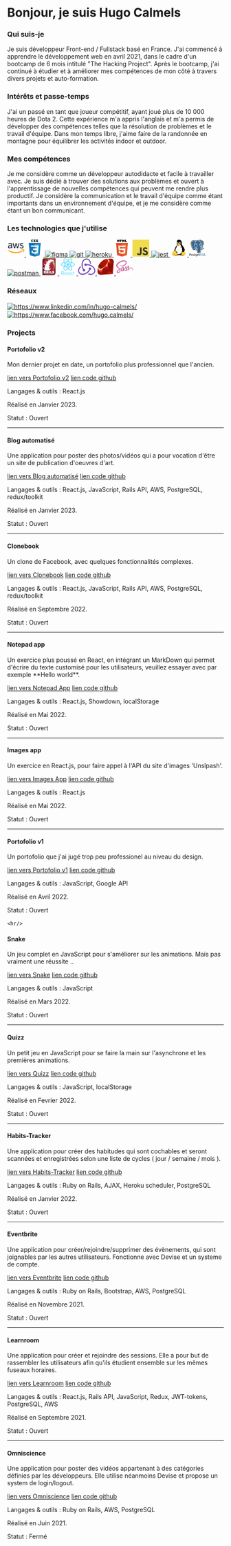 <h1>Bonjour, je suis Hugo Calmels</h1>
<h3>Qui suis-je</h3>
<p>Je suis développeur Front-end / Fullstack basé en France. J'ai commencé à apprendre le développement web en avril 2021, dans le cadre d'un bootcamp de 6 mois intitulé "The Hacking Project". Après le bootcamp, j'ai continué à étudier et à améliorer mes compétences de mon côté à travers divers projets et auto-formation.</p>
<h3>Intérêts et passe-temps</h3>
<p>J'ai un passé en tant que joueur compétitif, ayant joué plus de 10 000 heures de Dota 2. Cette expérience m'a appris l'anglais et m'a permis de développer des compétences telles que la résolution de problèmes et le travail d'équipe. Dans mon temps libre, j'aime faire de la randonnée en montagne pour équilibrer les activités indoor et outdoor.</p>
<h3>Mes compétences</h3>
<p>Je me considère comme un développeur autodidacte et facile à travailler avec. Je suis dédié à trouver des solutions aux problèmes et ouvert à l'apprentissage de nouvelles compétences qui peuvent me rendre plus productif. Je considère la communication et le travail d'équipe comme étant importants dans un environnement d'équipe, et je me considère comme étant un bon communicant.</p>
<h3>Les technologies que j'utilise</h3>
<p align="left"> <a href="https://aws.amazon.com" target="_blank" rel="noreferrer"> <img src="https://raw.githubusercontent.com/devicons/devicon/master/icons/amazonwebservices/amazonwebservices-original-wordmark.svg" alt="aws" width="40" height="40"/> </a> <a href="https://www.w3schools.com/css/" target="_blank" rel="noreferrer"> <img src="https://raw.githubusercontent.com/devicons/devicon/master/icons/css3/css3-original-wordmark.svg" alt="css3" width="40" height="40"/> </a> <a href="https://www.figma.com/" target="_blank" rel="noreferrer"> <img src="https://www.vectorlogo.zone/logos/figma/figma-icon.svg" alt="figma" width="40" height="40"/> </a> <a href="https://git-scm.com/" target="_blank" rel="noreferrer"> <img src="https://www.vectorlogo.zone/logos/git-scm/git-scm-icon.svg" alt="git" width="40" height="40"/> </a> <a href="https://heroku.com" target="_blank" rel="noreferrer"> <img src="https://www.vectorlogo.zone/logos/heroku/heroku-icon.svg" alt="heroku" width="40" height="40"/> </a> <a href="https://www.w3.org/html/" target="_blank" rel="noreferrer"> <img src="https://raw.githubusercontent.com/devicons/devicon/master/icons/html5/html5-original-wordmark.svg" alt="html5" width="40" height="40"/> </a> <a href="https://developer.mozilla.org/en-US/docs/Web/JavaScript" target="_blank" rel="noreferrer"> <img src="https://raw.githubusercontent.com/devicons/devicon/master/icons/javascript/javascript-original.svg" alt="javascript" width="40" height="40"/> </a> <a href="https://jestjs.io" target="_blank" rel="noreferrer"> <img src="https://www.vectorlogo.zone/logos/jestjsio/jestjsio-icon.svg" alt="jest" width="40" height="40"/> </a> <a href="https://www.linux.org/" target="_blank" rel="noreferrer"> <img src="https://raw.githubusercontent.com/devicons/devicon/master/icons/linux/linux-original.svg" alt="linux" width="40" height="40"/> </a> <a href="https://www.postgresql.org" target="_blank" rel="noreferrer"> <img src="https://raw.githubusercontent.com/devicons/devicon/master/icons/postgresql/postgresql-original-wordmark.svg" alt="postgresql" width="40" height="40"/> </a> <a href="https://postman.com" target="_blank" rel="noreferrer"> <img src="https://www.vectorlogo.zone/logos/getpostman/getpostman-icon.svg" alt="postman" width="40" height="40"/> </a> <a href="https://rubyonrails.org" target="_blank" rel="noreferrer"> <img src="https://raw.githubusercontent.com/devicons/devicon/master/icons/rails/rails-original-wordmark.svg" alt="rails" width="40" height="40"/> </a> <a href="https://reactjs.org/" target="_blank" rel="noreferrer"> <img src="https://raw.githubusercontent.com/devicons/devicon/master/icons/react/react-original-wordmark.svg" alt="react" width="40" height="40"/> </a> <a href="https://redux.js.org" target="_blank" rel="noreferrer"> <img src="https://raw.githubusercontent.com/devicons/devicon/master/icons/redux/redux-original.svg" alt="redux" width="40" height="40"/> </a> <a href="https://www.ruby-lang.org/en/" target="_blank" rel="noreferrer"> <img src="https://raw.githubusercontent.com/devicons/devicon/master/icons/ruby/ruby-original.svg" alt="ruby" width="40" height="40"/> </a> <a href="https://sass-lang.com" target="_blank" rel="noreferrer"> <img src="https://raw.githubusercontent.com/devicons/devicon/master/icons/sass/sass-original.svg" alt="sass" width="40" height="40"/> </a> </p>

   <h3>Réseaux</h3>
<p>
<a href="https://linkedin.com/in/https://www.linkedin.com/in/hugo-calmels/" target="blank"><img align="center" src="https://raw.githubusercontent.com/rahuldkjain/github-profile-readme-generator/master/src/images/icons/Social/linked-in-alt.svg" alt="https://www.linkedin.com/in/hugo-calmels/" height="30" width="40" /></a>
<a href="https://fb.com/https://www.facebook.com/hugo.calmels/" target="blank"><img align="center" src="https://raw.githubusercontent.com/rahuldkjain/github-profile-readme-generator/master/src/images/icons/Social/facebook.svg" alt="https://www.facebook.com/hugo.calmels/" height="30" width="40" /></a>
</p>

  <h3>Projects</h3>

   <h4>Portofolio v2</h4>
  <p>Mon dernier projet en date, un portofolio plus professionnel que l'ancien.</p>
  <a href="https://portofolio-hugo-calmels.com/">lien vers Portofolio v2</a>
  <a href="https://github.com/HugoCalmels/portofolio_v2">lien code github</a>
  <p>Langages & outils : React.js </p>
  <p>Réalisé en Janvier 2023.</p>
  <p>Statut : Ouvert </p>
  <hr/>
   <h4>Blog automatisé</h4>
  <p>Une application pour poster des photos/vidéos qui a pour vocation d'être un site de publication d'oeuvres d'art.</p>
  <a href="https://site-temporaire-blog-de-gaelle.netlify.app/">lien vers Blog automatisé</a>
    <a href="https://github.com/HugoCalmels/blog">lien code github</a>
  <p>Langages & outils : React.js, JavaScript, Rails API, AWS, PostgreSQL, redux/toolkit </p>
  <p>Réalisé en Janvier 2023.</p>
  <p>Statut : Ouvert </p>
    <hr/>
   <h4>Clonebook</h4>
  <p>Un clone de Facebook, avec quelques fonctionnalités complexes.</p>
  <a href="https://clonebook-super.netlify.app/">lien vers Clonebook</a>
    <a href="https://github.com/HugoCalmels/react-social-network-redux">lien code github</a>
  <p>Langages & outils : React.js, JavaScript, Rails API, AWS, PostgreSQL, redux/toolkit </p>
  <p>Réalisé en Septembre 2022.</p>
  <p>Statut : Ouvert </p>
    <hr/>
   <h4>Notepad app</h4>
  <p>Un exercice plus poussé en React, en intégrant un MarkDown qui permet d'écrire du texte customisé pour les utilisateurs, veuillez essayer avec par exemple **Hello world**.</p>
  <a href="https://notepad-plus.netlify.app/">lien vers Notepad App</a>
    <a href="https://github.com/HugoCalmels/react-notepad">lien code github</a>
  <p>Langages & outils : React.js, Showdown, localStorage </p>
  <p>Réalisé en Mai 2022.</p>
  <p>Statut : Ouvert </p>
    <hr/>
  
  <h4>Images app</h4>
  <p>Un exercice en React.js, pour faire appel à l'API du site d'images 'Unslpash'.</p>
  <a href="https://image-app-plus.netlify.app">lien vers Images App</a>
    <a href="https://github.com/HugoCalmels/react-images-app">lien code github</a>
  <p>Langages & outils : React.js </p>
  <p>Réalisé en Mai 2022.</p>
  <p>Statut : Ouvert </p>
  <hr/>
  <h4>Portofolio v1</h4>
  <p>Un portofolio que j'ai jugé trop peu professionel au niveau du design.</p>
  <a href="https://portofolio-hugo-calmels.netlify.app">lien vers Portofolio v1</a>
      <a href="https://github.com/HugoCalmels/JS_Portofolio">lien code github</a>
  <p>Langages & outils : JavaScript, Google API </p>
  <p>Réalisé en Avril 2022.</p>
  <p>Statut : Ouvert </p>
  
    <hr/>
  <h4>Snake</h4>
  <p>Un jeu complet en JavaScript pour s'améliorer sur les animations. Mais pas vraiment une réussite ..</p>
  <a href="https://snake-plus.netlify.app/">lien vers Snake</a>
   <a href="https://github.com/HugoCalmels/JS_Snake">lien code github</a>
  <p>Langages & outils : JavaScript </p>
  <p>Réalisé en Mars 2022.</p>
  <p>Statut : Ouvert </p>
    <hr/>
  <h4>Quizz</h4>
  <p>Un petit jeu en JavaScript pour se faire la main sur l'asynchrone et les premières animations.</p>
  <a href="https://quizz-js-plus.netlify.app/">lien vers Quizz</a>
    <a href="https://github.com/HugoCalmels/JS_Quizz">lien code github</a>
  <p>Langages & outils : JavaScript, localStorage </p>
  <p>Réalisé en Fevrier 2022.</p>
  <p>Statut : Ouvert </p>
    <hr/>
   <h4>Habits-Tracker</h4>
  <p>Une application pour créer des habitudes qui sont cochables et seront scannées et enregistrées selon une liste de cycles ( jour / semaine / mois ).</p>
  <a href="https://habits-tracker-plus.herokuapp.com/">lien vers Habits-Tracker</a>
    <a href="https://github.com/HugoCalmels/Rails_Project_Habits_Tracker">lien code github</a>
  <p>Langages & outils : Ruby on Rails, AJAX, Heroku scheduler, PostgreSQL </p>
  <p>Réalisé en Janvier 2022.</p>
  <p>Statut : Ouvert </p>
  <hr/>
   <h4>Eventbrite</h4>
  <p>Une application pour créer/rejoindre/supprimer des évènements, qui sont joignables par les autres utilisateurs. Fonctionne avec Devise et un systeme de compte.</p>
  <a href="https://github.com/HugoCalmels/RailsIntermediate_Eventbrite">lien vers Eventbrite</a>
    <a href="https://github.com/HugoCalmels/RailsIntermediate_Eventbrite">lien code github</a>
  <p>Langages & outils : Ruby on Rails, Bootstrap, AWS, PostgreSQL </p>
  <p>Réalisé en Novembre 2021.</p>
  <p>Statut : Ouvert </p>
    <hr/>
   <h4>Learnroom</h4>
  <p>Une application pour créer et rejoindre des sessions. Elle a pour but de rassembler les utilisateurs afin qu'ils étudient ensemble sur les mêmes fuseaux horaires.   </p>
  <a href="https://learnroom-v2.netlify.app/">lien vers Learnroom</a>
    <a href="https://github.com/HugoCalmels/front-learn-room">lien code github</a>
  <p>Langages & outils : React.js, Rails API, JavaScript, Redux, JWT-tokens, PostgreSQL, AWS </p>
  <p>Réalisé en Septembre 2021.</p>
  <p>Statut : Ouvert </p>
  <hr/>
  <h4>Omniscience</h4>
  <p>Une application pour poster des vidéos appartenant à des catégories définies par les développeurs. Elle utilise néanmoins Devise et propose un system de login/logout.</p>
  <a href="https://thp-omniscience.herokuapp.com/">lien vers Omniscience</a>
    <a href="">lien code github</a>
  <p>Langages & outils : Ruby on Rails, AWS, PostgreSQL </p>
  <p>Réalisé en Juin 2021.</p>
  <p>Statut : Fermé </p>
  


